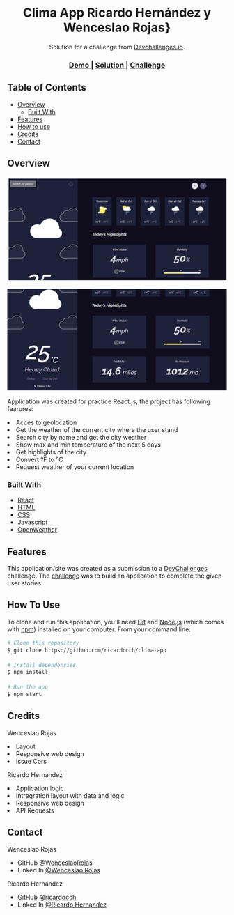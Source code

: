 <!-- Please update value in the {}  -->

<h1 align="center">Clima App Ricardo Hernández y Wenceslao Rojas}</h1>

<div align="center">
   Solution for a challenge from  <a href="http://devchallenges.io" target="_blank">Devchallenges.io</a>.
</div>

<div align="center">
  <h3>
    <a href="https://{your-demo-link.your-domain}">
      Demo
    </a>
    <span> | </span>
    <a href="https://{your-url-to-the-solution}">
      Solution
    </a>
    <span> | </span>
    <a href="https://devchallenges.io/challenges/mM1UIenRhK808W8qmLWv">
      Challenge
    </a>
  </h3>
</div>

<!-- TABLE OF CONTENTS -->

## Table of Contents

- [Overview](#overview)
  - [Built With](#built-with)
- [Features](#features)
- [How to use](#how-to-use)
- [Credits](#credits)
- [Contact](#contact)

<!-- OVERVIEW -->

## Overview

![screenshot](public\OverView\ClimaApp1.png)

![screenshot](public\OverView\ClimaApp2.png)

Application was created for practice React.js, the project has following fearures:

<li>Acces to geolocation</li>
<li>Get the weather of the current city where the user stand</li>
<li>Search city by name and get the city weather</li>
<li>Show max and min temperature of the next 5 days</li>
<li>Get highlights of the city</li>
<li>Convert °F to °C</li>
<li>Request weather of your current location</li>

### Built With

<!-- This section should list any major frameworks that you built your project using. Here are a few examples.-->

- [React](https://reactjs.org/)
- [HTML](https://www.w3schools.com/html/)
- [CSS](https://www.w3schools.com/css/default.asp)
- [Javascript](https://www.w3schools.com/js/default.asp)
- [OpenWeather](https://www.metaweather.com/api/)




## Features

<!-- List the features of your application or follow the template. Don't share the figma file here :) -->

This application/site was created as a submission to a [DevChallenges](https://devchallenges.io/challenges) challenge. The [challenge](https://devchallenges.io/challenges/mM1UIenRhK808W8qmLWv) was to build an application to complete the given user stories.

## How To Use

<!-- Example: -->

To clone and run this application, you'll need [Git](https://git-scm.com) and [Node.js](https://nodejs.org/en/download/) (which comes with [npm](http://npmjs.com)) installed on your computer. From your command line:

```bash
# Clone this repository
$ git clone https://github.com/ricardocch/clima-app

# Install dependencies
$ npm install

# Run the app
$ npm start
```
## Credits

Wenceslao Rojas

<li>Layout</li>
<li>Responsive web design</li>
<li>Issue Cors</li>

Ricardo Hernandez

<li>Application logic</li>
<li>Intregration layout with data and logic</li>
<li>Responsive web design</li>
<li>API Requests</li>


## Contact

Wenceslao Rojas

- GitHub [@WenceslaoRojas](https://github.com/WenceslaoRojas)
- Linked In [@Wenceslao Rojas](https://www.linkedin.com/in/wenceslao-rojas-a277701aa/)

Ricardo Hernandez

- GitHub [@ricardocch](https://github.com/ricardocch)
- Linked In [@Ricardo Hernandez](https://www.linkedin.com/in/ricardo-hernandez-36429a133/)
